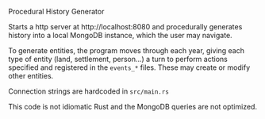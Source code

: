 Procedural History Generator

Starts a http server at http://localhost:8080 and procedurally generates history
into a local MongoDB instance, which the user may navigate.

To generate entities, the program moves through each year, giving each type of
entity (land, settlement, person...) a turn to perform actions specified and
registered in the `events_*` files. These may create or modify other entities. 

Connection strings are hardcoded in `src/main.rs`

This code is not idiomatic Rust and the MongoDB queries are not optimized.
